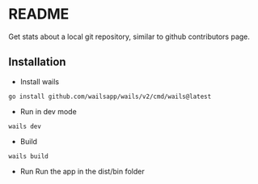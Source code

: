 # README

Get stats about a local git repository, similar to github contributors page.

## Installation

- Install wails
```
go install github.com/wailsapp/wails/v2/cmd/wails@latest
```

- Run in dev mode
```
wails dev
```

- Build
```
wails build
```

- Run
Run the app in the dist/bin folder

